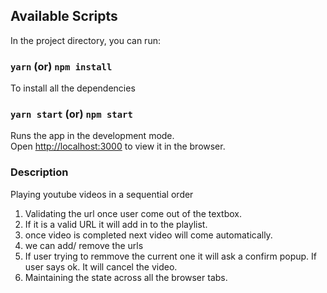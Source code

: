 ## Available Scripts

In the project directory, you can run:
### `yarn` (or) `npm install`

To install all the dependencies

### `yarn start` (or) `npm start`

Runs the app in the development mode.<br />
Open [http://localhost:3000](http://localhost:3000) to view it in the browser.

### Description
Playing youtube videos in a sequential order

1. Validating the url once user come out of the textbox.
2. If it is a valid URL it will add in to the playlist.
3. once video is completed next video will come automatically.
4. we can add/ remove the urls
5. If user trying to remmove the current one it will ask a confirm popup. If user says ok. It will cancel the video.
6. Maintaining the state across all the browser tabs.

